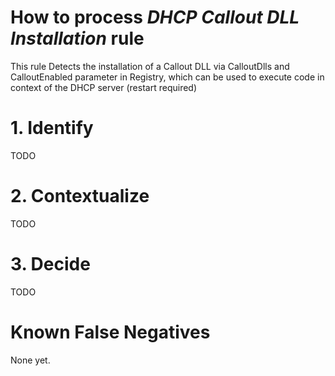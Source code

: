 # How to process *DHCP Callout DLL Installation* rule
This rule Detects the installation of a Callout DLL via CalloutDlls and CalloutEnabled parameter in Registry, which can be used to execute code in context of the DHCP server (restart required)

# 1. Identify
TODO

# 2. Contextualize
TODO

# 3. Decide
TODO

# Known False Negatives
None yet.
